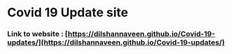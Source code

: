 # Covid 19 Update site

### Link to website : [https://dilshannaveen.github.io/Covid-19-updates/](https://dilshannaveen.github.io/Covid-19-updates/)
